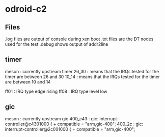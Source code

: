 # odroid-c2

## Files
.log files are output of console during xen boot
.txt files are the DT nodes used for the test
.debug shows output of addr2line

## timer

meson : currently upstream timer
26_30 : means that the IRQs tested for the timer are between 26 and 30
10_14 : means that the IRQs tested for the timer are between 10 and 14

ff01 : IRQ type edge rising
ff08 : IRQ type level low

## gic

meson   : currently upstream gic
400_c43 : gic: interrupt-controller@c4301000 { + compatible = "arm,gic-400";
400_2c  : gic: interrupt-controller@2c001000 { + compatible = "arm,gic-400";
